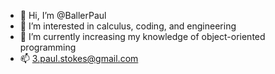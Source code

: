 - 👋 Hi, I’m @BallerPaul
- 👀 I’m interested in calculus, coding, and engineering
- 🌱 I’m currently increasing my knowledge of object-oriented programming
- 📫 3.paul.stokes@gmail.com

<!---
BallerPaul/BallerPaul is a ✨ special ✨ repository because its `README.md` (this file) appears on your GitHub profile.
You can click the Preview link to take a look at your changes.
--->
